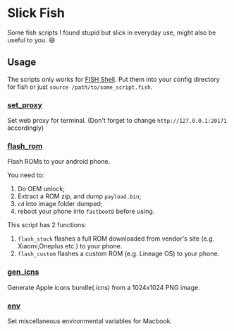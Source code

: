 # Slick Fish

Some fish scripts I found stupid but slick in everyday use, might also be useful to you. :smile:

## Usage

The scripts only works for [FISH Shell](https://fishshell.com). Put them into your config directory for fish or just `source /path/to/some_script.fish`.

### [set_proxy](./conf.d/set_proxy.fish)

Set web proxy for terminal. (Don't forget to change `http://127.0.0.1:20171` accordingly)

### [flash_rom](./flash_rom.fish)

Flash ROMs to your android phone.

You need to:
1. Do OEM unlock;
2. Extract a ROM zip, and dump `payload.bin`;
3. `cd` into image folder dumped;
4. reboot your phone into `fastbootD`
before using. 

This script has 2 functions:
1. `flash_stock` flashes a full ROM downloaded from vendor's site (e.g. Xiaomi,Oneplus etc.) to your phone.
2. `flash_custom` flashes a custom ROM (e.g. Lineage OS) to your phone.

### [gen_icns](./gen_icns.fish)

Generate Apple icons bundle(.icns) from a 1024x1024 PNG image.

### [env](./conf.d/env.fish)

Set miscellaneous environmental variables for Macbook.